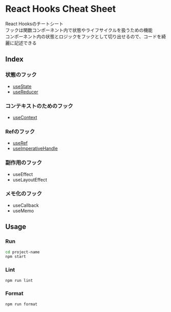 # React Hooks Cheat Sheet

React Hooksのチートシート  
フックは関数コンポーネント内で状態やライフサイクルを扱うための機能  
コンポーネント内の状態とロジックをフックとして切り出せるので、コードを綺麗に記述できる

## Index

### 状態のフック

- [useState](https://github.com/superneko160/React-hooks-cheatsheet/tree/main/usestate-sample)
- [useReducer](https://github.com/superneko160/React-hooks-cheatsheet/tree/main/usereducer-sample)

### コンテキストのためのフック

- [useContext](https://github.com/superneko160/React-hooks-cheatsheet/tree/main/usecontext-sample)

### Refのフック
- [useRef](https://github.com/superneko160/React-hooks-cheatsheet/tree/main/useref-sample)
- [useImperativeHandle](https://github.com/superneko160/React-hooks-cheatsheet/tree/main/useimperativehandle-sample)

### 副作用のフック

- useEffect
- useLayoutEffect

### メモ化のフック

- useCallback
- useMemo

## Usage

### Run

```bash
cd project-name
npm start
```

### Lint

```bash
npm run lint
```

### Format

```bash
npm run format
```
